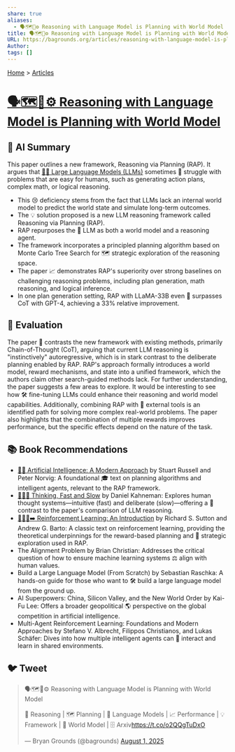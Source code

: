 ```yaml
---
share: true
aliases:
  - 🗣️🗺️🤖⚙️ Reasoning with Language Model is Planning with World Model
title: 🗣️🗺️🤖⚙️ Reasoning with Language Model is Planning with World Model
URL: https://bagrounds.org/articles/reasoning-with-language-model-is-planning-with-world-model
Author: 
tags: []
---
```

[Home](../index.md) > [Articles](./index.md)  
# [🗣️🗺️🤖⚙️ Reasoning with Language Model is Planning with World Model](https://arxiv.org/pdf/2305.14992)  
## 🤖 AI Summary  
This paper outlines a new framework, Reasoning via Planning (RAP). It argues that [🤖🦜 Large Language Models (LLMs)](../topics/large-language-models.md) sometimes 🤯 struggle with problems that are easy for humans, such as generating action plans, complex math, or logical reasoning.  
  
* This 😢 deficiency stems from the fact that LLMs lack an internal world model to predict the world state and simulate long-term outcomes.  
* The 💡 solution proposed is a new LLM reasoning framework called Reasoning via Planning (RAP).  
* RAP repurposes the 🤖 LLM as both a world model and a reasoning agent.  
* The framework incorporates a principled planning algorithm based on Monte Carlo Tree Search for 🗺️ strategic exploration of the reasoning space.  
* The paper 📈 demonstrates RAP's superiority over strong baselines on challenging reasoning problems, including plan generation, math reasoning, and logical inference.  
* In one plan generation setting, RAP with LLaMA-33B even 👑 surpasses CoT with GPT-4, achieving a 33% relative improvement.  
  
## 🤔 Evaluation  
The paper 🧐 contrasts the new framework with existing methods, primarily Chain-of-Thought (CoT), arguing that current LLM reasoning is "instinctively" autoregressive, which is in stark contrast to the deliberate planning enabled by RAP. RAP's approach formally introduces a world model, reward mechanisms, and state into a unified framework, which the authors claim other search-guided methods lack. For further understanding, the paper suggests a few areas to explore. It would be interesting to see how 🛠️ fine-tuning LLMs could enhance their reasoning and world model capabilities. Additionally, combining RAP with 🤝 external tools is an identified path for solving more complex real-world problems. The paper also highlights that the combination of multiple rewards improves performance, but the specific effects depend on the nature of the task.  
  
## 📚 Book Recommendations  
* [🤖🧠 Artificial Intelligence: A Modern Approach](../books/artificial-intelligence-a-modern-approach.md) by Stuart Russell and Peter Norvig: A foundational 🎓 text on planning algorithms and intelligent agents, relevant to the RAP framework.  
* [🤔🐇🐢 Thinking, Fast and Slow](../books/thinking-fast-and-slow.md) by Daniel Kahneman: Explores human thought systems—intuitive (fast) and deliberate (slow)—offering a 🧠 contrast to the paper's comparison of LLM reasoning.  
* [🤖➕🧠➡️ Reinforcement Learning: An Introduction](../books/reinforcement-learning-an-introduction.md) by Richard S. Sutton and Andrew G. Barto: A classic text on reinforcement learning, providing the theoretical underpinnings for the reward-based planning and 🎯 strategic exploration used in RAP.  
* The Alignment Problem by Brian Christian: Addresses the critical question of how to ensure machine learning systems ⚖️ align with human values.  
* Build a Large Language Model (From Scratch) by Sebastian Raschka: A hands-on guide for those who want to 🛠️ build a large language model from the ground up.  
* AI Superpowers: China, Silicon Valley, and the New World Order by Kai-Fu Lee: Offers a broader geopolitical 🌎 perspective on the global competition in artificial intelligence.  
* Multi-Agent Reinforcement Learning: Foundations and Modern Approaches by Stefano V. Albrecht, Filippos Christianos, and Lukas Schäfer: Dives into how multiple intelligent agents can 🤝 interact and learn in shared environments.  
  
## 🐦 Tweet  
<blockquote class="twitter-tweet" data-theme="dark"><p lang="en" dir="ltr">🗣️🗺️🤖⚙️ Reasoning with Language Model is Planning with World Model<br><br>🧠 Reasoning | 🗺️ Planning | 🤖 Language Models | 📈 Performance | 💡 Framework | 🤖 World Model | 🗄️ Arxiv<a href="https://t.co/o2QQgTuDxO">https://t.co/o2QQgTuDxO</a></p>&mdash; Bryan Grounds (@bagrounds) <a href="https://twitter.com/bagrounds/status/1951088746855801047?ref_src=twsrc%5Etfw">August 1, 2025</a></blockquote> <script async src="https://platform.twitter.com/widgets.js" charset="utf-8"></script>